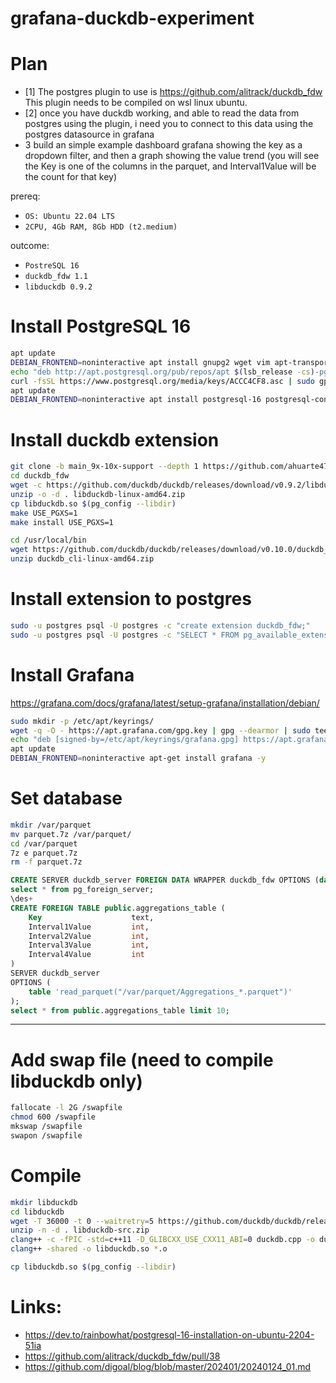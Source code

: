 # grafana-duckdb-experiment

# Plan
- [1] The postgres plugin to use is https://github.com/alitrack/duckdb_fdw This plugin needs to be compiled on wsl linux ubuntu.
- [2] once you have duckdb working, and able to read the data from postgres using the plugin, i need you to connect to this data using the postgres datasource in grafana
- 3 build an simple example dashboard grafana showing the key as a dropdown filter, and then a graph showing the value trend (you will see the Key is one of the columns in the parquet, and Interval1Value will be the count for that key)

prereq:
- `OS: Ubuntu 22.04 LTS`
- `2CPU, 4Gb RAM, 8Gb HDD (t2.medium)`

outcome:
- `PostreSQL 16`
- `duckdb_fdw 1.1`
- `libduckdb 0.9.2`

# Install PostgreSQL 16
```bash
apt update
DEBIAN_FRONTEND=noninteractive apt install gnupg2 wget vim apt-transport-https software-properties-common git clang build-essential unzip p7zip-full -y
echo "deb http://apt.postgresql.org/pub/repos/apt $(lsb_release -cs)-pgdg main" > /etc/apt/sources.list.d/pgdg.list
curl -fsSL https://www.postgresql.org/media/keys/ACCC4CF8.asc | sudo gpg --dearmor -o /etc/apt/trusted.gpg.d/postgresql.gpg
apt update
DEBIAN_FRONTEND=noninteractive apt install postgresql-16 postgresql-contrib-16 postgresql-server-dev-16 -y
```

# Install duckdb extension
```bash
git clone -b main_9x-10x-support --depth 1 https://github.com/ahuarte47/duckdb_fdw
cd duckdb_fdw
wget -c https://github.com/duckdb/duckdb/releases/download/v0.9.2/libduckdb-linux-amd64.zip
unzip -o -d . libduckdb-linux-amd64.zip
cp libduckdb.so $(pg_config --libdir)
make USE_PGXS=1
make install USE_PGXS=1
```

```bash
cd /usr/local/bin
wget https://github.com/duckdb/duckdb/releases/download/v0.10.0/duckdb_cli-linux-amd64.zip
unzip duckdb_cli-linux-amd64.zip
```

# Install extension to postgres
```bash
sudo -u postgres psql -U postgres -c "create extension duckdb_fdw;"
sudo -u postgres psql -U postgres -c "SELECT * FROM pg_available_extensions where name='duckdb_fdw';"
```

# Install Grafana
https://grafana.com/docs/grafana/latest/setup-grafana/installation/debian/
```bash
sudo mkdir -p /etc/apt/keyrings/
wget -q -O - https://apt.grafana.com/gpg.key | gpg --dearmor | sudo tee /etc/apt/keyrings/grafana.gpg > /dev/null
echo "deb [signed-by=/etc/apt/keyrings/grafana.gpg] https://apt.grafana.com stable main" | sudo tee -a /etc/apt/sources.list.d/grafana.list
apt update
DEBIAN_FRONTEND=noninteractive apt-get install grafana -y
```

# Set database
```bash
mkdir /var/parquet
mv parquet.7z /var/parquet/
cd /var/parquet
7z e parquet.7z
rm -f parquet.7z
```

```sql
CREATE SERVER duckdb_server FOREIGN DATA WRAPPER duckdb_fdw OPTIONS (database ':memory:');
select * from pg_foreign_server;
\des+
CREATE FOREIGN TABLE public.aggregations_table (
    Key                    text,
    Interval1Value         int,
    Interval2Value         int,
    Interval3Value         int,
    Interval4Value         int
)
SERVER duckdb_server
OPTIONS (
    table 'read_parquet("/var/parquet/Aggregations_*.parquet")'
);
select * from public.aggregations_table limit 10;
```


-----
# Add swap file (need to compile libduckdb only)
```bash
fallocate -l 2G /swapfile
chmod 600 /swapfile
mkswap /swapfile
swapon /swapfile
```
# Compile
```bash
mkdir libduckdb
cd libduckdb
wget -T 36000 -t 0 --waitretry=5 https://github.com/duckdb/duckdb/releases/download/v0.9.2/libduckdb-src.zip
unzip -n -d . libduckdb-src.zip
clang++ -c -fPIC -std=c++11 -D_GLIBCXX_USE_CXX11_ABI=0 duckdb.cpp -o duckdb.o
clang++ -shared -o libduckdb.so *.o

cp libduckdb.so $(pg_config --libdir)
```

# Links:
- https://dev.to/rainbowhat/postgresql-16-installation-on-ubuntu-2204-51ia
- https://github.com/alitrack/duckdb_fdw/pull/38
- https://github.com/digoal/blog/blob/master/202401/20240124_01.md
